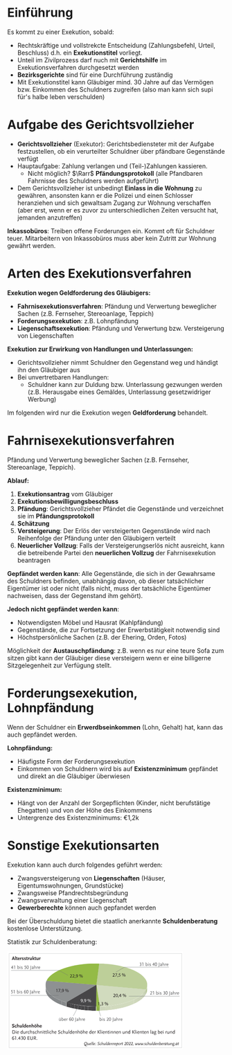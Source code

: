 # Einführung
Es kommt zu einer Exekution, sobald:
- Rechtskräftige und vollstrekcte Entscheidung (Zahlungsbefehl, Urteil, Beschluss) d.h. ein **Exekutionstitel** vorliegt.
- Unteil im Zivilprozess darf nuch mit **Gerichtshilfe** im Exekutionsverfahren durchgesetzt werden
- **Bezirksgerichte** sind für eine Durchführung zuständig
- Mit Exekutionstitel kann Gläubiger mind. 30 Jahre auf das Vermögen bzw. Einkommen des Schuldners zugreifen (also man kann sich supi für's halbe leben verschulden)

# Aufgabe des Gerichtsvollzieher
- **Gerichtsvollzieher** (Exekutor): Gerichtsbediensteter mit der Aufgabe festzustellen, ob ein verurteilter Schuldner über pfändbare Gegenstände verfügt
- Hauptaufgabe: Zahlung verlangen und (Teil-)Zahlungen kassieren.
  - Nicht möglich? $\Rarr$ **Pfändungsprotokoll** (alle Pfandbaren Fahrnisse des Schuldners werden aufgeführt)
- Dem Gerichtsvollzieher ist unbedingt **Einlass in die Wohnung** zu gewähren, ansonsten kann er die Polizei und einen Schlosser heranziehen und sich gewaltsam Zugang zur Wohnung verschaffen (aber erst, wenn er es zuvor zu unterschiedlichen Zeiten versucht hat, jemanden anzutreffen)

**Inkassobüros**: Treiben offene Forderungen ein. Kommt oft für Schuldner teuer. Mitarbeitern von Inkassobüros muss aber kein Zutritt zur Wohnung gewährt werden.

# Arten des Exekutionsverfahren
**Exekution wegen Geldforderung des Gläubigers:**
- **Fahrnisexekutionsverfahren**: Pfändung und Verwertung beweglicher Sachen (z.B. Fernseher, Stereoanlage, Teppich)
- **Forderungsexekution**: z.B. Lohnpfändung
- **Liegenschaftsexekution**: Pfändung und Verwertung bzw. Versteigerung von Liegenschaften

**Exekution zur Erwirkung von Handlungen und Unterlassungen:**
- Gerichtsvollzieher nimmt Schuldner den Gegenstand weg und händigt ihn den Gläubiger aus
- Bei unvertretbaren Handlungen:
  - Schuldner kann zur Duldung bzw. Unterlassung gezwungen werden (z.B. Herausgabe eines Gemäldes, Unterlassung gesetzwidriger Werbung)

Im folgenden wird nur die Exekution wegen **Geldforderung** behandelt. 

# Fahrnisexekutionsverfahren
Pfändung und Verwertung beweglicher Sachen (z.B. Fernseher, Stereoanlage, Teppich).

**Ablauf:**
1. **Exekutionsantrag** vom Gläubiger
2. **Exekutionsbewilligungsbeschluss**
3. **Pfändung**: Gerichtsvollzieher Pfändet die Gegenstände und verzeichnet sie im **Pfändungsprotokoll**
4. **Schätzung**
5. **Versteigerung**: Der Erlös der versteigerten Gegenstände wird nach Reihenfolge der Pfändung unter den Gläubigern verteilt
6. **Neuerlicher Vollzug**: Falls der Versteigerungserlös nicht ausreicht, kann die betreibende Partei den **neuerlichen Vollzug** der Fahrnisexekution beantragen

**Gepfändet werden kann**: Alle Gegenstände, die sich in der Gewahrsame des Schuldners befinden, unabhängig davon, ob dieser tatsächlicher Eigentümer ist oder nicht (falls nicht, muss der tatsächliche Eigentümer nachweisen, dass der Gegenstand ihm gehört).

**Jedoch nicht gepfändet werden kann**: 
- Notwendigsten Möbel und Hausrat (Kahlpfändung)
- Gegenstände, die zur Fortsetzung der Erwerbstätigkeit notwendig sind
- Höchstpersönliche Sachen (z.B. der Ehering, Orden, Fotos)

Möglichkeit der **Austauschpfändung**: z.B. wenn es nur eine teure Sofa zum sitzen gibt kann der Gläubiger diese versteigern wenn er eine billigerne Sitzgelegenheit zur Verfügung stellt. 

# Forderungsexekution, Lohnpfändung

Wenn der Schuldner ein **Erwerdbseinkommen** (Lohn, Gehalt) hat, kann das auch gepfändet werden. 

**Lohnpfändung:**
- Häufigste Form der Forderungsexekution
- Einkommen von Schuldnern wird bis auf **Existenzminimum** gepfändet und direkt an die Gläubiger überwiesen

**Existenzminimum:**
- Hängt von der Anzahl der Sorgepflichten (Kinder, nicht berufstätige Ehegatten) und von der Höhe des Einkommens
- Untergrenze des Existenzminimums: €1,2k

# Sonstige Exekutionsarten
Exekution kann auch durch folgendes geführt werden:
- Zwangsversteigerung von **Liegenschaften** (Häuser, Eigentumswohnungen, Grundstücke)
- Zwangsweise Pfandrechtsbegründung
- Zwangsverwaltung einer Liegenschaft
- **Gewerberechte** können auch gepfandet werden

Bei der Überschuldung bietet die staatlich anerkannte **Schuldenberatung** kostenlose Unterstützung.

Statistik zur Schuldenberatung:

![2_statistik-schuldenberatung](assets/2_statistik-schuldenberatung.png)